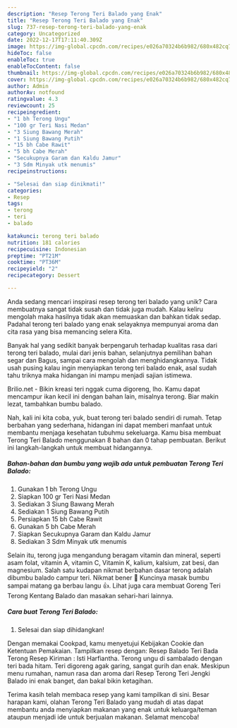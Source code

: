 ```yaml
---
description: "Resep Terong Teri Balado yang Enak"
title: "Resep Terong Teri Balado yang Enak"
slug: 737-resep-terong-teri-balado-yang-enak
category: Uncategorized
date: 2022-12-17T17:11:40.309Z
image: https://img-global.cpcdn.com/recipes/e026a70324b6b982/680x482cq70/terong-teri-balado-foto-resep-utama.jpg
hideToc: false
enableToc: true
enableTocContent: false
thumbnail: https://img-global.cpcdn.com/recipes/e026a70324b6b982/680x482cq70/terong-teri-balado-foto-resep-utama.jpg
cover: https://img-global.cpcdn.com/recipes/e026a70324b6b982/680x482cq70/terong-teri-balado-foto-resep-utama.jpg
author: Admin
authorAv: notfound
ratingvalue: 4.3
reviewcount: 25
recipeingredient:
- "1 bh Terong Ungu"
- "100 gr Teri Nasi Medan"
- "3 Siung Bawang Merah"
- "1 Siung Bawang Putih"
- "15 bh Cabe Rawit"
- "5 bh Cabe Merah"
- "Secukupnya Garam dan Kaldu Jamur"
- "3 Sdm Minyak utk menumis"
recipeinstructions:

- "Selesai dan siap dinikmati!"
categories:
- Resep
tags:
- terong
- teri
- balado

katakunci: terong teri balado 
nutrition: 181 calories
recipecuisine: Indonesian
preptime: "PT21M"
cooktime: "PT36M"
recipeyield: "2"
recipecategory: Dessert

---
```





Anda sedang mencari inspirasi resep terong teri balado yang unik? Cara membuatnya sangat tidak susah dan tidak juga mudah. Kalau keliru mengolah maka hasilnya tidak akan memuaskan dan bahkan tidak sedap. Padahal terong teri balado yang enak selayaknya mempunyai aroma dan cita rasa yang bisa memancing selera Kita.





Banyak hal yang sedikit banyak berpengaruh terhadap kualitas rasa dari terong teri balado, mulai dari jenis bahan, selanjutnya pemilihan bahan segar dan Bagus, sampai cara mengolah dan menghidangkannya. Tidak usah pusing kalau ingin menyiapkan terong teri balado enak,      asal sudah tahu triknya maka hidangan ini mampu menjadi sajian istimewa.














Brilio.net - Bikin kreasi teri nggak cuma digoreng, lho. Kamu dapat mencampur ikan kecil ini dengan bahan lain, misalnya terong. Biar makin lezat, tambahkan bumbu balado.






Nah, kali ini kita coba, yuk, buat terong teri balado sendiri di rumah. Tetap berbahan yang sederhana, hidangan ini dapat memberi manfaat untuk membantu menjaga kesehatan tubuhmu sekeluarga. Kamu bisa membuat Terong Teri Balado menggunakan 8 bahan dan 0 tahap pembuatan. Berikut ini langkah-langkah untuk membuat hidangannya.

<!--inarticleads1-->

##### Bahan-bahan dan bumbu yang wajib ada untuk pembuatan Terong Teri Balado:

1. Gunakan 1 bh Terong Ungu
1. Siapkan 100 gr Teri Nasi Medan
1. Sediakan 3 Siung Bawang Merah
1. Sediakan 1 Siung Bawang Putih
1. Persiapkan 15 bh Cabe Rawit
1. Gunakan 5 bh Cabe Merah
1. Siapkan Secukupnya Garam dan Kaldu Jamur
1. Sediakan 3 Sdm Minyak utk menumis


Selain itu, terong juga mengandung beragam vitamin dan mineral, seperti asam folat, vitamin A, vitamin C, Vitamin K, kalium, kalsium, zat besi, dan magnesium. Salah satu kudapan nikmat berbahan dasar terong adalah dibumbu balado campur teri. Nikmat bener 🤤 Kuncinya masak bumbu sampai matang ga berbau langu 👍. Lihat juga cara membuat Goreng Teri Terong Kentang Balado dan masakan sehari-hari lainnya. 

<!--inarticleads2-->

##### Cara buat Terong Teri Balado:


1. Selesai dan siap dihidangkan!

Dengan memakai Cookpad, kamu menyetujui Kebijakan Cookie dan Ketentuan Pemakaian. Tampilkan resep dengan: Resep Balado Teri Bada Terong Resep Kiriman : Isti Harfiantha. Terong ungu di sambalado dengan teri bada hitam. Teri digoreng agak garing, sangat gurih dan enak. Meskipun menu rumahan, namun rasa dan aroma dari Resep Terong Teri Jengki Balado ini enak banget, dan bakal bikin ketagihan. 

Terima kasih telah membaca resep yang kami tampilkan di sini. Besar harapan kami, olahan Terong Teri Balado yang mudah di atas dapat membantu anda menyiapkan makanan yang enak untuk keluarga/teman ataupun menjadi ide untuk berjualan makanan. Selamat mencoba!
